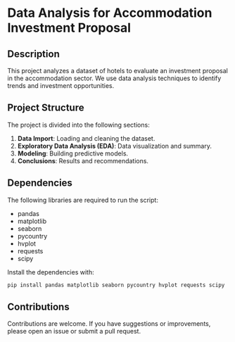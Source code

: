 # Data Analysis for Accommodation Investment Proposal

## Description
This project analyzes a dataset of hotels to evaluate an investment proposal in the accommodation sector. We use data analysis techniques to identify trends and investment opportunities.

## Project Structure
The project is divided into the following sections:
1. **Data Import**: Loading and cleaning the dataset.
2. **Exploratory Data Analysis (EDA)**: Data visualization and summary.
3. **Modeling**: Building predictive models.
4. **Conclusions**: Results and recommendations.

## Dependencies
The following libraries are required to run the script:
- pandas
- matplotlib
- seaborn
- pycountry
- hvplot
- requests
- scipy

Install the dependencies with:
```sh
pip install pandas matplotlib seaborn pycountry hvplot requests scipy
```

## Contributions

Contributions are welcome. If you have suggestions or improvements, please open an issue or submit a pull request.
